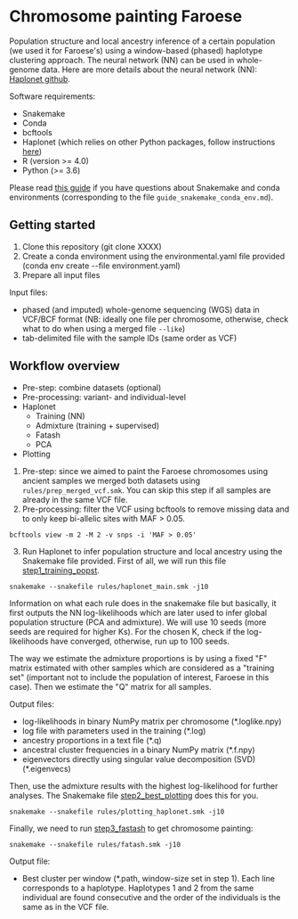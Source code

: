 # Chromosome painting Faroese

Population structure and local ancestry inference of a certain population (we used it for Faroese's) using a window-based (phased) haplotype clustering approach. The neural network (NN) can be used in whole-genome data. Here are more details about the neural network (NN): [Haplonet github](https://github.com/Rosemeis/HaploNet).

Software requirements:
- Snakemake 
- Conda
- bcftools 
- Haplonet (which relies on other Python packages, follow instructions [here](https://github.com/Rosemeis/HaploNet?tab=readme-ov-file#install-and-build))
- R (version >= 4.0)
- Python (>= 3.6)

Please read [this guide](guide_snakemake_conda_env.md) if you have questions about Snakemake and conda environments (corresponding to the file ```guide_snakemake_conda_env.md```). 

## Getting started

1. Clone this repository (git clone XXXX)
2. Create a conda environment using the environmental.yaml file provided (conda env create --file environment.yaml)
3. Prepare all input files

Input files:
- phased (and imputed) whole-genome sequencing (WGS) data in VCF/BCF format (NB: ideally one file per chromosome, otherwise, check what to do when using a merged file ```--like```)
- tab-delimited file with the sample IDs (same order as VCF)

## Workflow overview
- Pre-step: combine datasets (optional)
- Pre-processing: variant- and individual-level
- Haplonet
    - Training (NN)
    - Admixture (training + supervised)
    - Fatash
    - PCA
- Plotting

1. Pre-step:  since we aimed to paint the Faroese chromosomes using ancient samples we merged both datasets using ```rules/prep_merged_vcf.smk```. You can skip this step if all samples are already in the same VCF file. 
2. Pre-processing: filter the VCF using bcftools to remove missing data and to only keep bi-allelic sites with MAF > 0.05.
```
bcftools view -m 2 -M 2 -v snps -i 'MAF > 0.05'
```
3. Run Haplonet to infer population structure and local ancestry using the Snakemake file provided. 
First of all, we will run this file [step1_training_popst](rules/haplonet_main.smk). 

```
snakemake --snakefile rules/haplonet_main.smk -j10
```
Information on what each rule does in the snakemake file but basically, it first outputs the NN log-likelihoods which are later used to infer global population structure (PCA and admixture). We will use 10 seeds (more seeds are required for higher Ks). For the chosen K, check if the log-likelihoods have converged, otherwise, run up to 100 seeds. 

The way we estimate the admixture proportions is by using a fixed "F" matrix estimated with other samples which are considered as a "training set" (important not to include the population of interest, Faroese in this case). Then we estimate the "Q" matrix for all samples. 

Output files:
- log-likelihoods in binary NumPy matrix per chromosome (*.loglike.npy)
- log file with parameters used in the training (*.log)
- ancestry proportions in a text file (*.q)
- ancestral cluster frequencies in a binary NumPy matrix (*.f.npy)
- eigenvectors directly using singular value decomposition (SVD) (*.eigenvecs)
  
Then, use the admixture results with the highest log-likelihood for further analyses. The Snakemake file [step2_best_plotting](rules/plotting_haplonet.smk) does this for you. 
 
```
snakemake --snakefile rules/plotting_haplonet.smk -j10
```

Finally, we need to run [step3_fastash](rules/fastash.smk) to get chromosome painting:
```
snakemake --snakefile rules/fatash.smk -j10
```
Output file:
- Best cluster per window (*.path, window-size set in step 1). Each line corresponds to a haplotype. Haplotypes 1 and 2 from the same individual are found consecutive and the order of the individuals is the same as in the VCF file. 

